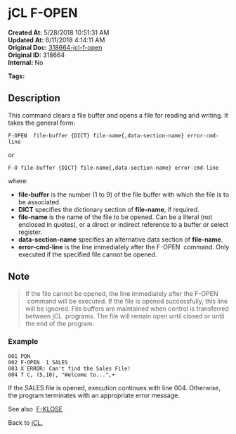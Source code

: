 # jCL F-OPEN

**Created At:** 5/28/2018 10:51:31 AM  
**Updated At:** 6/11/2018 4:14:11 AM  
**Original Doc:** [318664-jcl-f-open](https://docs.jbase.com/45792-jcl/318664-jcl-f-open)  
**Original ID:** 318664  
**Internal:** No 

**Tags:**
<badge text='file' vertical='middle' />
<badge text='open' vertical='middle' />
<badge text='jcl' vertical='middle' />

## Description

This command clears a file buffer and opens a file for reading and writing. It takes the general form:

```
F-OPEN  file-buffer {DICT} file-name{,data-section-name} error-cmd-line
```

or

```
F-O file-buffer {DICT} file-name{,data-section-name} error-cmd-line
```

where:

- **file-buffer** is the number (1 to 9) of the file buffer with which the file is to be associated.
- **DICT** specifies the dictionary section of **file-name**, if required.
- **file-name** is the name of the file to be opened. Can be a literal (not enclosed in quotes), or a direct or indirect reference to a buffer or select register.
- **data-section-name** specifies an alternative data section of **file-name**.
- **error-cmd-line** is the line immediately after the F-OPEN  command. Only executed if the specified file cannot be opened.

## Note

> If the file cannot be opened, the line immediately after the F-OPEN  command will be executed. If the file is opened successfully, this line will be ignored. File buffers are maintained when control is transferred between jCL  programs. The file will remain open until closed or until the end of the program.

### Example

```
001 PQN
002 F-OPEN  1 SALES
003 X ERROR: Can't find the Sales File!
004 T C, (5,10), "Welcome to...",+
```

If the SALES file is opened, execution continues with line 004. Otherwise, the program terminates with an appropriate error message.

See also  [F-KLOSE](./../jcl-f--klose)

Back to [jCL.](./../README.md)
